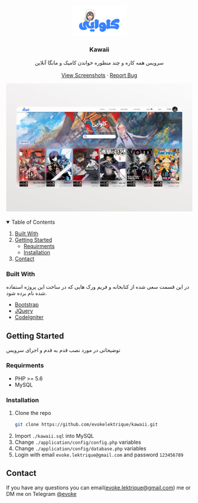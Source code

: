 <br />
<p align="center">
  <a href="https://github.com/evokelektrique/applink-php">
    <img src="./public/img/logo_blue.png?raw=true" alt="Logo" width="150">
  </a>

  <h3 align="center">Kawaii</h3>

  <p align="center">
    سرویس همه کاره و چند منظوره خواندن کامیک و مانگا آنلاین
    <br />
    <br />
    <a href="https://github.com/evokelektrique/kawaii/tree/master/screenshots">View Screenshots</a>
    ·
    <a href="https://github.com/evokelektrique/kawaii/issues">Report Bug</a>
  </p>
</p>

<a href="https://github.com/evokelektrique/kawaii">
  <img src="./screenshots/preview.jpg?raw=true" alt="Logo" width="1024" >
</a>

<br />
<br />

<!-- TABLE OF CONTENTS -->
<details open="open">
  <summary>Table of Contents</summary>
  <ol>
    <li><a href="#built-with">Built With</a></li>
    <li>
      <a href="#getting-started">Getting Started</a>
      <ul>
        <li><a href="#requirments">Requirments</a></li>
        <li><a href="#installation">Installation</a></li>
      </ul>
    </li>
    <li><a href="#contact">Contact</a></li>
  </ol>
</details>


### Built With

در این قسمت سعی شده از کتابخانه و فریم ورک هایی که در ساخت این پروژه استفاده شده نام برده شود.
* [Bootstrap](https://getbootstrap.com)
* [JQuery](https://jquery.com)
* [CodeIgniter](https://codeigniter.com)




<!-- GETTING STARTED -->
## Getting Started

توضیحاتی در مورد نصب قدم به قدم و اجرای سرویس

### Requirments
- PHP >= 5.6
- MySQL

### Installation

1. Clone the repo
   ```sh
   git clone https://github.com/evokelektrique/kawaii.git
   ```
2. Import `./kawaii.sql` into MySQL
3. Change `./application/config/config.php` variables
4. Change `./application/config/database.php` variables
5. Login with email `evoke.lektrique@gmail.com` and password `123456789`

<!-- CONTACT -->
## Contact
If you have any questions you can email(evoke.lektrique@gmail.com) me or DM me on Telegram [@evoke](https://t.me/evoke)
